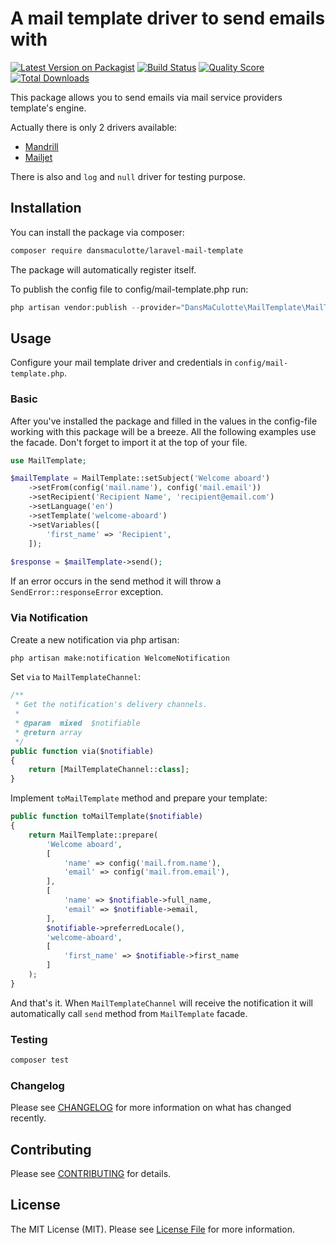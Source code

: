 # A mail template driver to send emails with

[![Latest Version on Packagist](https://img.shields.io/packagist/v/dansmaculotte/laravel-mail-template.svg?style=flat-square)](https://packagist.org/packages/dansmaculotte/laravel-mail-template)
[![Build Status](https://img.shields.io/travis/dansmaculotte/laravel-mail-template/master.svg?style=flat-square)](https://travis-ci.org/dansmaculotte/laravel-mail-template)
[![Quality Score](https://img.shields.io/scrutinizer/g/dansmaculotte/laravel-mail-template.svg?style=flat-square)](https://scrutinizer-ci.com/g/dansmaculotte/laravel-mail-template)
[![Total Downloads](https://img.shields.io/packagist/dt/dansmaculotte/laravel-mail-template.svg?style=flat-square)](https://packagist.org/packages/dansmaculotte/laravel-mail-template)

This package allows you to send emails via mail service providers template's engine.

Actually there is only 2 drivers available:

  - [Mandrill](https://mandrillapp.com/api/docs/)
  - [Mailjet](https://dev.mailjet.com/guides/#about-the-mailjet-api)
  
There is also and `log` and `null` driver for testing purpose.

## Installation

You can install the package via composer:

```bash
composer require dansmaculotte/laravel-mail-template
```

The package will automatically register itself.

To publish the config file to config/mail-template.php run:

```php
php artisan vendor:publish --provider="DansMaCulotte\MailTemplate\MailTemplateServiceProvider"
```

## Usage

Configure your mail template driver and credentials in `config/mail-template.php`.

### Basic

After you've installed the package and filled in the values in the config-file working with this package will be a breeze.
All the following examples use the facade. Don't forget to import it at the top of your file.

```php
use MailTemplate;
```

```php
$mailTemplate = MailTemplate::setSubject('Welcome aboard')
    ->setFrom(config('mail.name'), config('mail.email'))
    ->setRecipient('Recipient Name', 'recipient@email.com')
    ->setLanguage('en')
    ->setTemplate('welcome-aboard')
    ->setVariables([
        'first_name' => 'Recipient',
    ]);
    
$response = $mailTemplate->send();
```

If an error occurs in the send method it will throw a `SendError::responseError` exception.

### Via Notification

Create a new notification via php artisan:

```bash
php artisan make:notification WelcomeNotification
```

Set `via` to `MailTemplateChannel`:

```php
/**
 * Get the notification's delivery channels.
 *
 * @param  mixed  $notifiable
 * @return array
 */
public function via($notifiable)
{
    return [MailTemplateChannel::class];
}
```

Implement `toMailTemplate` method and prepare your template:

```php
public function toMailTemplate($notifiable)
{
    return MailTemplate::prepare(
        'Welcome aboard',
        [
            'name' => config('mail.from.name'),
            'email' => config('mail.from.email'),
        ],
        [
            'name' => $notifiable->full_name,
            'email' => $notifiable->email,
        ],
        $notifiable->preferredLocale(),
        'welcome-aboard',
        [
            'first_name' => $notifiable->first_name
        ]
    );
}
```

And that's it.
When `MailTemplateChannel` will receive the notification it will automatically call `send` method from `MailTemplate` facade.

### Testing

```bash
composer test
```

### Changelog

Please see [CHANGELOG](CHANGELOG.md) for more information on what has changed recently.

## Contributing

Please see [CONTRIBUTING](CONTRIBUTING.md) for details.

## License

The MIT License (MIT). Please see [License File](LICENSE.md) for more information.

